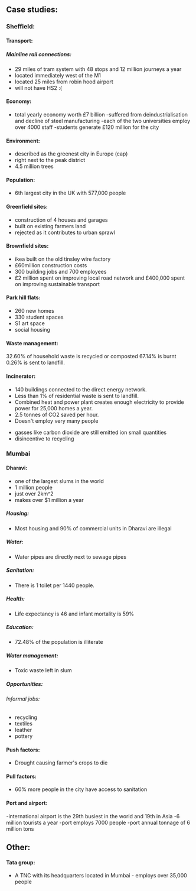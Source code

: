 ## Case studies:  

### Sheffield:
#### Transport:
##### Mainline rail connections:
- 29 miles of tram system with 48 stops and 12 million journeys a year
- located immediately west of the M1
- located 25 miles from robin hood airport
- will not have HS2 :(

#### Economy:
- total yearly economy worth £7 billion
-suffered from deindustrialisation and decline of steel manufacturing
-each of the two universities employ over 4000 staff
-students generate £120 million for the city

#### Environment:
- described as the greenest city in Europe (cap)  
- right next to the peak district  
- 4.5 million trees  

#### Population:
* 6th largest city in the UK with 577,000 people

#### Greenfield sites:
- construction of 4 houses and garages
- built on existing farmers land
- rejected as it contributes to urban sprawl

#### Brownfield sites:
- ikea built on the old tinsley wire factory
- £60million construction costs
- 300 building jobs and 700 employees
- £2 million spent on improving local road network and £400,000 spent on improving sustainable transport

#### Park hill flats:
- 260 new homes
- 330 student spaces
- S1 art space
- social housing

#### Waste management:
32.60% of household waste is recycled or composted
67.14% is burnt
0.26% is sent to landfill.

#### Incinerator:
* 140 buildings connected to the direct energy network.
* Less than 1% of residential waste is sent to landfill.
* Combined heat and power plant creates enough electricity to provide power for 25,000 homes a year.
* 2.5 tonnes of CO2 saved per hour.
* Doesn't employ very many people
- gasses like carbon dioxide are still emitted ion small quantities
- disincentive to recycling

### Mumbai
#### Dharavi:
- one of the largest slums in the world
- 1 million people
- just over 2km^2
- makes over $1 million a year

##### Housing:
* Most housing and 90% of commercial units in Dharavi are illegal

##### Water:
* Water pipes are directly next to sewage pipes  

##### Sanitation:
* There is 1 toilet per 1440 people.

##### Health:
* Life expectancy is 46 and infant mortality is 59%

##### Education:
* 72.48% of the population is illiterate

##### Water management:
* Toxic waste left in slum

##### Opportunities:
###### Informal jobs:
- recycling
- textiles
- leather
- pottery






#### Push factors:
* Drought causing farmer's crops to die
#### Pull factors:
* 60% more people in the city have access to sanitation
#### Port and airport:
-international airport is the 29th busiest in the world and 19th in Asia
-6 million tourists a year
-port employs 7000 people
-port annual tonnage of 6 million tons



## Other:
#### Tata group:
* A TNC with its headquarters located in Mumbai - employs over 35,000 people
